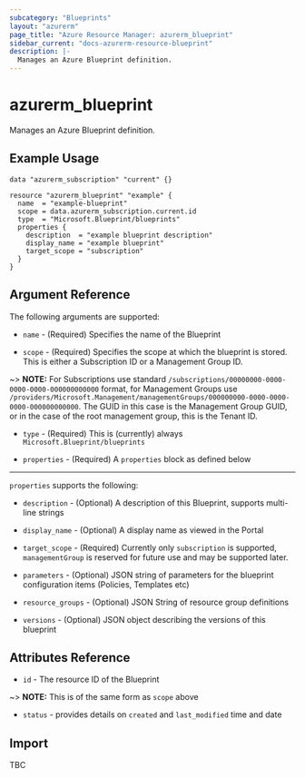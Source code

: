 ```yaml
---
subcategory: "Blueprints"
layout: "azurerm"
page_title: "Azure Resource Manager: azurerm_blueprint"
sidebar_current: "docs-azurerm-resource-blueprint"
description: |-
  Manages an Azure Blueprint definition.
---
```


# azurerm_blueprint

Manages an Azure Blueprint definition.

## Example Usage

```hcl
data "azurerm_subscription" "current" {}

resource "azurerm_blueprint" "example" {
  name  = "example-blueprint"
  scope = data.azurerm_subscription.current.id
  type  = "Microsoft.Blueprint/blueprints"
  properties {
    description  = "example blueprint description"
    display_name = "example blueprint"
    target_scope = "subscription"
  }
}
```

## Argument Reference

The following arguments are supported:

* `name` - (Required) Specifies the name of the Blueprint

* `scope` - (Required) Specifies the scope at which the blueprint is stored. This is either a Subscription ID or a Management Group ID.

~> **NOTE:** For Subscriptions use standard `/subscriptions/00000000-0000-0000-0000-000000000000` format, for Management Groups use `/providers/Microsoft.Management/managementGroups/000000000-0000-0000-0000-000000000000`.  The GUID in this case is the Management Group GUID, or in the case of the root management group, this is the Tenant ID.

* `type` - (Required) This is (currently) always `Microsoft.Blueprint/blueprints`

* `properties` - (Required) A `properties` block as defined below

----

`properties` supports the following:

* `description` - (Optional) A description of this Blueprint, supports multi-line strings

* `display_name` - (Optional) A display name as viewed in the Portal

* `target_scope` - (Required) Currently only `subscription` is supported, `managementGroup` is reserved for future use and may be supported later.

* `parameters` - (Optional) JSON string of parameters for the blueprint configuration items (Policies, Templates etc)

* `resource_groups` - (Optional) JSON String of resource group definitions

* `versions` - (Optional) JSON object describing the versions of this blueprint


## Attributes Reference

* `id` - The resource ID of the Blueprint

~> **NOTE:** This is of the same form as `scope` above

* `status` - provides details on `created` and `last_modified` time and date

## Import

TBC